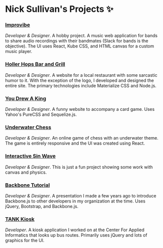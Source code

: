 # Nick Sullivan's Projects :sparkles:

### [Improvibe](https://improvibe.com/)

*Developer & Designer*. A hobby project. A music web application for bands to share audio recordings with their bandmates (Slack for bands is the objective). The UI uses React, Kube CSS, and HTML canvas for a custom music player.

### [Holler Hops Bar and Grill](http://www.hollerhops.com/)

*Developer & Designer*. A website for a local restaurant with some sarcastic humor to it. With the exception of the logo, I developed and designed the entire site. The primary technologies include Materialize CSS and Node.js.

### [You Drew A King](http://www.youdrewaking.com/)
*Developer & Designer*. A funny website to accompany a card game. Uses Yahoo's PureCSS and Sequelize.js.

### [Underwater Chess](http://www.underwaterchess.com/)
*Developer & Designer*. An online game of chess with an underwater theme. The game is entirely responsive and the UI was created using React.

### [Interactive Sin Wave](http://ncksllvn.github.io/sin/)
*Developer & Designer*. This is just a fun project showing some work with canvas and physics.

### [Backbone Tutorial](https://ncksllvn.github.io/backbone-tutorial/)
*Developer & Designer*. A presentation I made a few years ago to introduce Backbone.js to other developers in my organization at the time. Uses jQuery, Bootstrap, and Backbone.js.

### [TANK Kiosk](https://www.facebook.com/CAI.NKU.EDU/posts/927154067305881)
*Developer*. A kiosk application I worked on at the Center For Applied Informatics that looks up bus routes. Primarily uses jQuery and lots of graphics for the UI.

